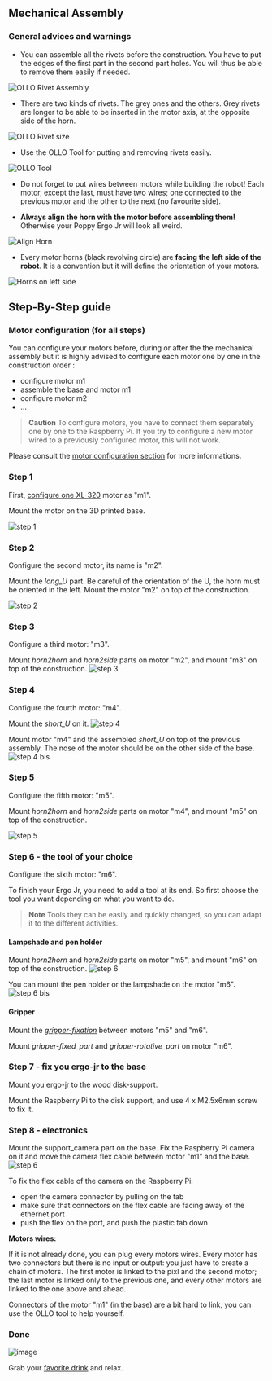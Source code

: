 
## Mechanical Assembly

### General advices and warnings

<!-- TODO: 
* picture rivet black vs grey
* ergo + wires
-->

* You can assemble all the rivets before the construction. You have to put the edges of the first part in the second part holes. You will thus be able to remove them easily if needed.

![OLLO Rivet Assembly](img/assembly/ollo_rivet.png)

* There are two kinds of rivets. The grey ones and the others. Grey rivets are longer to be able to be inserted in the motor axis, at the opposite side of the horn.

![OLLO Rivet size](img/assembly/ollo_rivets_size.jpg)

* Use the OLLO Tool for putting and removing rivets easily.

![OLLO Tool](img/assembly/ollo-tool.jpg)


* Do not forget to put wires between motors while building the robot! Each motor, except the last, must have two wires; one connected to the previous motor and the other to the next (no favourite side).


* **Always align the horn with the motor before assembling them!** Otherwise your Poppy Ergo Jr will look all weird.

![Align Horn](img/assembly/align-horn.png)

* Every motor horns (black revolving circle) are **facing the left side of the robot**. It is a convention but it will define the orientation of your motors.

![Horns on left side](img/assembly/horns_on_left.jpg)

## Step-By-Step guide

### Motor configuration (for all steps)

You can configure your motors before, during or after the the mechanical assembly but it is highly advised to configure each motor one by one in the construction order :
* configure motor m1
* assemble the base and motor m1
* configure motor m2 
* ...



> **Caution** To configure motors, you have to connect them separately one by one to the Raspberry Pi. If you try to configure a new motor wired to a previously configured motor, this will not work.


Please consult the [motor configuration section](motor-configuration.md) for more informations.

### Step 1
First, [configure one XL-320](motor-configuration.md) motor as "m1". 

Mount the motor on the 3D printed base. 

![step 1](img/assembly/steps/step_1-2.jpg)


### Step 2
Configure the second motor, its name is "m2".

Mount the *long_U* part. Be careful of the orientation of the U, the horn must be oriented in the left.
Mount the motor "m2" on top of the construction.

![step 2](img/assembly/steps/step_3-4.jpg)


### Step 3
Configure a third motor: "m3".

Mount *horn2horn* and *horn2side* parts on motor "m2", and mount "m3" on top of the construction.
![step 3](img/assembly/steps/step_5-6.jpg)


### Step 4

Configure the fourth motor: "m4".

Mount the *short_U* on it.
![step 4](img/assembly/steps/step_7-8.jpg)

Mount motor "m4" and the assembled *short_U* on top of the previous assembly. The nose of the motor should be on the other side of the base.
![step 4 bis](img/assembly/steps/step_9-10.jpg)

### Step 5
 
Configure the fifth motor: "m5".

Mount *horn2horn* and *horn2side* parts on motor "m4", and mount "m5" on top of the construction.

![step 5](img/assembly/steps/step_11-12-13.jpg)


### Step 6 - the tool of your choice
Configure the sixth motor: "m6".

To finish your Ergo Jr, you need to add a tool at its end. So first choose the tool you want depending on what you want to do.

> **Note** Tools they can be easily and quickly changed, so you can adapt it to the different activities.

#### Lampshade and pen holder
Mount *horn2horn* and *horn2side* parts on motor "m5", and mount "m6" on top of the construction.
![step 6](img/assembly/steps/step_14-16-17.jpg)

You can mount the pen holder or the lampshade on the motor "m6".
![step 6 bis](img/assembly/steps/step_18-19.jpg)


#### Gripper
Mount the [*gripper-fixation*](https://github.com/poppy-project/poppy-ergo-jr/blob/master/hardware/STL/tools/gripper-fixation.stl) between motors "m5" and "m6".

Mount *gripper-fixed_part* and *gripper-rotative_part* on motor "m6".
<!-- TODO closed picture of gripper-->

### Step 7 - fix you ergo-jr to the base
Mount you ergo-jr to the wood disk-support. 

Mount the Raspberry Pi to the disk support, and use 4 x M2.5x6mm screw to fix it.

### Step 8 - electronics	
Mount the support_camera part on the base. Fix the Raspberry Pi camera on it and move the camera flex cable between motor "m1" and the base.
![step 6](img/assembly/steps/step_21-22.jpg)

To fix the flex cable of the camera on the Raspberry Pi:
* open the camera connector by pulling on the tab 
* make sure that connectors on the flex cable are facing away of the ethernet port
* push the flex on the port, and push the plastic tab down

<!-- TODO: add a closed picture of camera fix-->
**Motors wires:**

If it is not already done, you can plug every motors wires. Every motor has two connectors but there is no input or output: you just have to create a chain of motors. The first motor is linked to the pixl and the second motor; the last motor is linked only to the previous one, and every other motors are linked to the one above and ahead.

Connectors of the motor "m1" (in the base) are a bit hard to link, you can use the OLLO tool to help yourself.
<!-- TODO picture of the rivet-->

### Done

![image](img/assembly/ergo-tool-2.jpg)

Grab your [favorite drink](https://www.flickr.com/photos/poppy-project/16488256337/) and relax.
